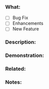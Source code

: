 <!--
Thank you for your interest in contributing to TallStackUi.
Please, fill in the form below correctly. This will help us to understand your PR.
-->

### What:

<!-- Insert X in the square brackets to mark your PR type. -->

- [ ] Bug Fix
- [ ] Enhancements
- [ ] New Feature

### Description:

<!-- Describe your PR, which more details as possible. -->

### Demonstration:

<!-- Insert a demonstration about the changes or the features (image or video). -->

### Related:

<!-- Link to the issue(s) your PR is solving. If it doesn't exist, remove the "Related" section. -->

### Notes:

<!-- 
Insert notes here, something like an image, gif, or whatever you think is necessary.
If this PR aims to introduce new additions, like a new component, or modify the current component styles, please, add a gif or screenshots.
-->

